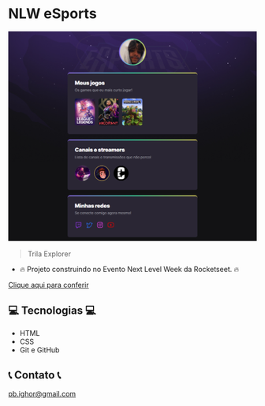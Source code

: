 # NLW eSports

![preview](.github/preview.png)

> Trila Explorer

* 🔥 Projeto construindo no Evento Next Level Week da Rocketseet. 🔥 

[Clique aqui para conferir](https://ighorxd.github.io/NLW-E-Sports/)

## 💻 Tecnologias 💻

- HTML 
- CSS
- Git e GitHub

## 📞 Contato 📞

pb.ighor@gmail.com